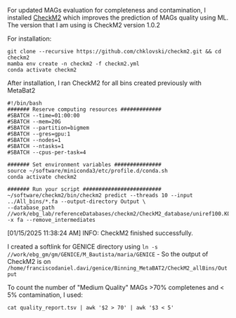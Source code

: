 For updated MAGs evaluation for completeness and contamination, 
I installed [CheckM2](https://github.com/chklovski/CheckM2) 
which improves the prediction of MAGs quality using ML. The version that I am using is CheckM2 version 1.0.2

For installation:
```
git clone --recursive https://github.com/chklovski/checkm2.git && cd checkm2
mamba env create -n checkm2 -f checkm2.yml
conda activate checkm2
```

After installation, I ran CheckM2 for all bins created previously with MetaBat2
```
#!/bin/bash
####### Reserve computing resources #############
#SBATCH --time=01:00:00
#SBATCH --mem=20G
#SBATCH --partition=bigmem
#SBATCH --gres=gpu:1
#SBATCH --nodes=1
#SBATCH --ntasks=1
#SBATCH --cpus-per-task=4

####### Set environment variables ###############
source ~/software/miniconda3/etc/profile.d/conda.sh
conda activate checkm2

####### Run your script #########################
~/software/checkm2/bin/checkm2 predict --threads 10 --input ../All_bins/*.fa --output-directory Output \
--database_path //work/ebg_lab/referenceDatabases/checkm2/CheckM2_database/uniref100.KO.1.dmnd -x fa --remove_intermediates
```

[01/15/2025 11:38:24 AM] INFO: CheckM2 finished successfully.

I created a softlink for GENICE directory using ```ln -s //work/ebg_gm/gm/GENICE/M_Bautista/maria/GENICE``` - So the output of CheckM2 is on ```/home/franciscodaniel.davi/genice/Binning_MetaBAT2/CheckM2_allBins/Output```

To count the number of "Medium Quality" MAGs >70% completenes and < 5% contamination, I used:
```
cat quality_report.tsv | awk '$2 > 70' | awk '$3 < 5'
```
